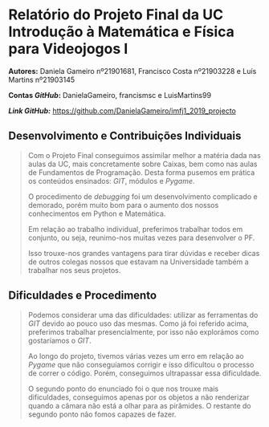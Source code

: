# __Relatório do Projeto Final da UC Introdução à Matemática e Física para Videojogos I__

__Autores:__ Daniela Gameiro nº21901681, Francisco Costa  nº21903228 e Luís Martins nº21903145

__Contas *GitHub*:__ DanielaGameiro, francismsc e LuisMartins99

__*Link GitHub:*__ <https://github.com/DanielaGameiro/imfj1_2019_projecto>

## __Desenvolvimento e Contribuições Individuais__
> Com o Projeto Final conseguimos assimilar melhor a matéria dada nas aulas da UC, mais concretamente sobre Caixas, bem como nas aulas de Fundamentos de Programação. Desta forma pusemos em prática os conteúdos ensinados: *GIT*, módulos e *Pygame*.
>
> O procedimento de *debugging* foi um desenvolvimento complicado e demorado, porém muito bom para o aumento dos nossos conhecimentos em Python e Matemática.
>
> Em relação ao trabalho individual, preferimos trabalhar todos em conjunto, ou seja, reunimo-nos muitas vezes para desenvolver o PF. 
> 
> Isso trouxe-nos grandes vantagens para tirar dúvidas e receber dicas de outros colegas nossos que estavam na Universidade também a trabalhar nos seus projetos.

## __Dificuldades e Procedimento__ 
> Podemos considerar uma das dificuldades: utilizar as ferramentas do *GIT* devido ao pouco uso das mesmas. Como já foi referido acima, preferimos trabalhar presencialmente, por isso não explorámos como gostaríamos o *GIT*.
>
> Ao longo do projeto, tivemos várias vezes um erro em relação ao *Pygame* que não conseguíamos corrigir e isso dificultou o processo de correr o código. Porém, conseguimos ultrapassar essa dificuldade. 
>
> O segundo ponto do enunciado foi o que nos trouxe mais dificuldades, conseguimos apenas por os objetos a não renderizar quando a câmara não está a olhar para as pirâmides. O restante do segundo ponto não fomos capazes de fazer.
